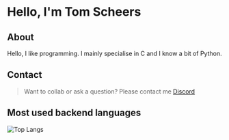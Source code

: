 # Hello, I'm Tom Scheers

## About
Hello, I like programming. I mainly specialise in C and I know a bit of Python.

## Contact
> Want to collab or ask a question? Please contact me [Discord](https://discord.com/users/1167521366346563655)

## Most used backend languages
 ![Top Langs](https://github-readme-stats.vercel.app/api/top-langs/?username=tomScheers&hide=javascript,html,scss,css&theme=tokyonight)
